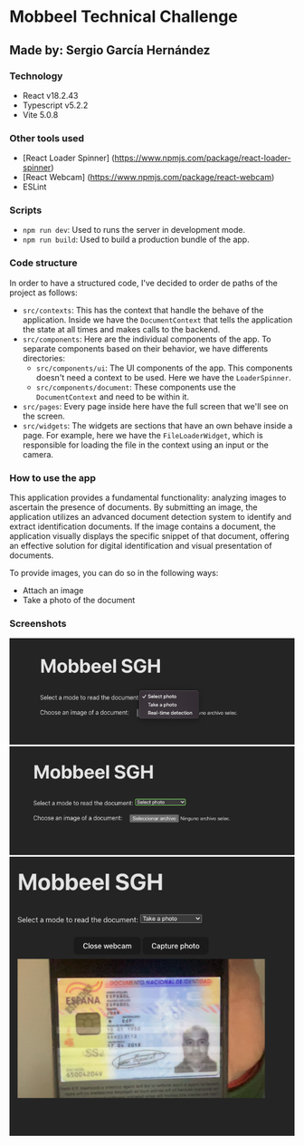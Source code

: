 # Mobbeel Technical Challenge

## Made by: Sergio García Hernández

### Technology
- React v18.2.43
- Typescript v5.2.2
- Vite 5.0.8

### Other tools used
- [React Loader Spinner] (https://www.npmjs.com/package/react-loader-spinner)
- [React Webcam] (https://www.npmjs.com/package/react-webcam)
- ESLint

### Scripts
- `npm run dev`: Used to runs the server in development mode.
- `npm run build`: Used to build a production bundle of the app.

### Code structure
In order to have a structured code, I've decided to order de paths of the project as follows:
- `src/contexts`: This has the context that handle the behave of the application. Inside we have the `DocumentContext` that tells the application the state at all times and makes calls to the backend.
- `src/components`: Here are the individual components of the app. To separate components based on their behavior, we have differents directories:
  - `src/components/ui`: The UI components of the app. This components doesn't need a context to be used. Here we have the `LoaderSpinner`.
  - `src/components/document`: These components use the `DocumentContext` and need to be within it.
- `src/pages`: Every page inside here have the full screen that we'll see on the screen.
- `src/widgets`: The widgets are sections that have an own behave inside a page. For example, here we have the `FileLoaderWidget`, which is responsible for loading the file in the context using an input or the camera.

### How to use the app
This application provides a fundamental functionality: analyzing images to ascertain the presence of documents. By submitting an image, the application utilizes an advanced document detection system to identify and extract identification documents. If the image contains a document, the application visually displays the specific snippet of that document, offering an effective solution for digital identification and visual presentation of documents.

To provide images, you can do so in the following ways:
- Attach an image
- Take a photo of the document

### Screenshots

![Select photo option](src/assets/readme_options.png)
![Select a photo](src/assets/readme_select_photo.png)
![Take a photo](src/assets/readme_take_photo.png)
